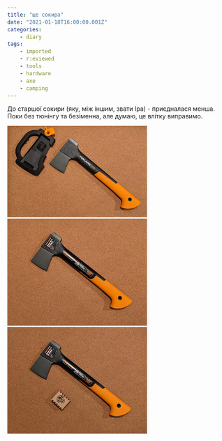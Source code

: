 ```yaml
---
title: "ще сокира"
date: "2021-01-18T16:00:00.001Z"
categories:
    - diary
tags:
    - imported
    - r:eviewed
    - tools
    - hardware
    - axe
    - camping
---
```


До старшої сокири (яку, між іншим, звати Іра) - приєдналася менша. Поки без тюнінгу та безіменна, але думаю, це влітку виправимо.  
<!--more-->

[![axe](thumb_00.jpg)](img00.jpg)
[![axe](thumb_01.jpg)](img01.jpg)
[![axe](thumb_02.jpg)](img02.jpg)

